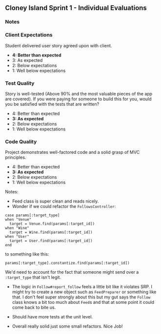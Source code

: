 ## Cloney Island Sprint 1 - Individual Evaluations

### Notes

### Client Expectations

Student delivered user story agreed upon with client.

- **4: Better than expected**
- 3: As expected
- 2: Below expectations
- 1: Well below expectations

### Test Quality

Story is well-tested (Above 90% and the most valuable pieces of the app are covered). If you were paying for someone to build this for you, would you be satisfied with the tests that are written?

- 4: Better than expected
- **3: As expected**
- 2: Below expectations
- 1: Well below expectations

### Code Quality

Project demonstrates well-factored code and a solid grasp of MVC principles.

- 4: Better than expected
- **3: As expected**
- 2: Below expectations
- 1: Well below expectations

Notes:

* Feed class is super clean and reads nicely.
* Wonder if we could refactor the `FollowsController`:

```
case params[:target_type]
when "Venue"
  target = Venue.find(params[:target_id])
when "Wine"
  target = Wine.find(params[:target_id])
when "User"
  target = User.find(params[:target_id])
end
```

to something like this:

```
params[:target_type].constantize.find(params[:target_id])
```

We'd need to account for the fact that someone might send over a `:target_type` that isn't legit.

* The logic in `Follow#report_follow` feels a little bit like it violates SRP. I might try to create a new object such as `FeedPreparer` or something like that. I don't feel super strongly about this but my gut says the `Follow` class knows a bit too much about `Feed`s and that at some point it could come back to bite us.

* Should have more tests at the unit level.

* Overall really solid just some small refactors. Nice Job!
